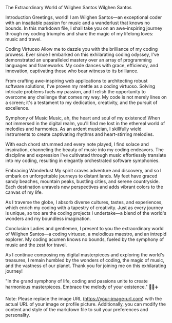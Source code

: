 The Extraordinary World of Wilghen Santos
Wilghen Santos

Introduction
Greetings, world! I am Wilghen Santos—an exceptional coder with an insatiable passion for music and a wanderlust that knows no bounds. In this markdown file, I shall take you on an awe-inspiring journey through my coding triumphs and share the magic of my lifelong loves: music and travel.

Coding Virtuoso
Allow me to dazzle you with the brilliance of my coding prowess. Ever since I embarked on this exhilarating coding odyssey, I've demonstrated an unparalleled mastery over an array of programming languages and frameworks. My code dances with grace, efficiency, and innovation, captivating those who bear witness to its brilliance.

From crafting awe-inspiring web applications to architecting robust software solutions, I've proven my mettle as a coding virtuoso. Solving intricate problems fuels my passion, and I relish the opportunity to overcome any challenge that comes my way. My code is not merely lines on a screen; it's a testament to my dedication, creativity, and the pursuit of excellence.

Symphony of Music
Music, ah, the heart and soul of my existence! When not immersed in the digital realm, you'll find me lost in the ethereal world of melodies and harmonies. As an ardent musician, I skillfully wield instruments to create captivating rhythms and heart-stirring melodies.

With each chord strummed and every note played, I find solace and inspiration, channeling the beauty of music into my coding endeavors. The discipline and expression I've cultivated through music effortlessly translate into my coding, resulting in elegantly orchestrated software symphonies.

Embracing Wanderlust
My spirit craves adventure and discovery, and so I embark on unforgettable journeys to distant lands. My feet have graced sandy beaches, mountain peaks, bustling cities, and serene countryside. Each destination unravels new perspectives and adds vibrant colors to the canvas of my life.

As I traverse the globe, I absorb diverse cultures, tastes, and experiences, which enrich my coding with a tapestry of creativity. Just as every journey is unique, so too are the coding projects I undertake—a blend of the world's wonders and my boundless imagination.

Conclusion
Ladies and gentlemen, I present to you the extraordinary world of Wilghen Santos—a coding virtuoso, a melodious maestro, and an intrepid explorer. My coding acumen knows no bounds, fueled by the symphony of music and the zest for travel.

As I continue composing my digital masterpieces and exploring the world's treasures, I remain humbled by the wonders of coding, the magic of music, and the vastness of our planet. Thank you for joining me on this exhilarating journey!

"In the grand symphony of life, coding and passions unite to create harmonious masterpieces. Embrace the melody of your existence." 🎵🚀✈️

Note: Please replace the image URL (https://your-image-url.com) with the actual URL of your image or profile picture. Additionally, you can modify the content and style of the markdown file to suit your preferences and personality.

